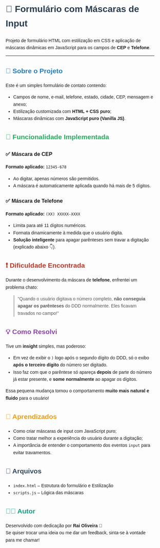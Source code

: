 <div style="font-family: Arial, sans-serif; line-height: 1.6; max-width: 800px; margin: auto; padding: 20px;">

  <h1 style="color: #2c3e50;">📝 Formulário com Máscaras de Input</h1>
  <p>Projeto de formulário HTML com estilização em CSS e aplicação de máscaras dinâmicas em JavaScript para os campos de <strong>CEP</strong> e <strong>Telefone</strong>.</p>

  <hr>

  <h2 style="color: #2980b9;">🚀 Sobre o Projeto</h2>
  <p>Este é um simples formulário de contato contendo:</p>
  <ul>
    <li>Campos de nome, e-mail, telefone, estado, cidade, CEP, mensagem e anexo;</li>
    <li>Estilização customizada com <strong>HTML + CSS puro</strong>;</li>
    <li>Máscaras dinâmicas com <strong>JavaScript puro (Vanilla JS)</strong>.</li>
  </ul>

  <h2 style="color: #27ae60;">🔧 Funcionalidade Implementada</h2>
  <h3>✅ Máscara de CEP</h3>
  <p><strong>Formato aplicado:</strong> <code>12345-678</code></p>
  <ul>
    <li>Ao digitar, apenas números são permitidos.</li>
    <li>A máscara é automaticamente aplicada quando há mais de 5 dígitos.</li>
  </ul>

  <h3>✅ Máscara de Telefone</h3>
  <p><strong>Formato aplicado:</strong> <code>(XX) XXXXX-XXXX</code></p>
  <ul>
    <li>Limita para até 11 dígitos numéricos.</li>
    <li>Formata dinamicamente à medida que o usuário digita.</li>
    <li><strong>Solução inteligente</strong> para apagar parênteses sem travar a digitação (explicado abaixo 👇).</li>
  </ul>

  <h2 style="color: #c0392b;">❗ Dificuldade Encontrada</h2>
  <p>Durante o desenvolvimento da máscara de <strong>telefone</strong>, enfrentei um problema chato:</p>
  <blockquote style="border-left: 4px solid #ccc; padding-left: 10px; color: #555;">
    "Quando o usuário digitava o número completo, <strong>não conseguia apagar os parênteses</strong> do DDD normalmente. Eles ficavam travados no campo!"
  </blockquote>

  <h2 style="color: #8e44ad;">💡 Como Resolvi</h2>
  <p>Tive um <strong>insight</strong> simples, mas poderoso:</p>
  <ul>
    <li>Em vez de exibir o <code>)</code> logo após o segundo dígito do DDD, só o exibo <strong>após o terceiro dígito</strong> do número ser digitado.</li>
    <li>Isso faz com que o parêntese só apareça <strong>depois</strong> de parte do número já estar presente, e <strong>some normalmente</strong> ao apagar os dígitos.</li>
  </ul>
  <p>Essa pequena mudança tornou o comportamento <strong>muito mais natural e fluido</strong> para o usuário!</p>

  <h2 style="color: #f39c12;">🧠 Aprendizados</h2>
  <ul>
    <li>Como criar máscaras de input com JavaScript puro;</li>
    <li>Como tratar melhor a experiência do usuário durante a digitação;</li>
    <li>A importância de entender o comportamento dos eventos <code>input</code> para evitar travamentos.</li>
  </ul>

  <h2 style="color: #34495e;">📂 Arquivos</h2>
  <ul>
    <li><code>index.html</code> – Estrutura do formulário e Estilização</li>
    <li><code>scripts.js</code> – Lógica das máscaras</li>
  </ul>

  <h2 style="color: #16a085;">👨‍💻 Autor</h2>
  <p>Desenvolvido com dedicação por <strong>Rai Oliveira</strong> 🚀<br>
  Se quiser trocar uma ideia ou me dar um feedback, sinta-se à vontade para me chamar!</p>

</div>
